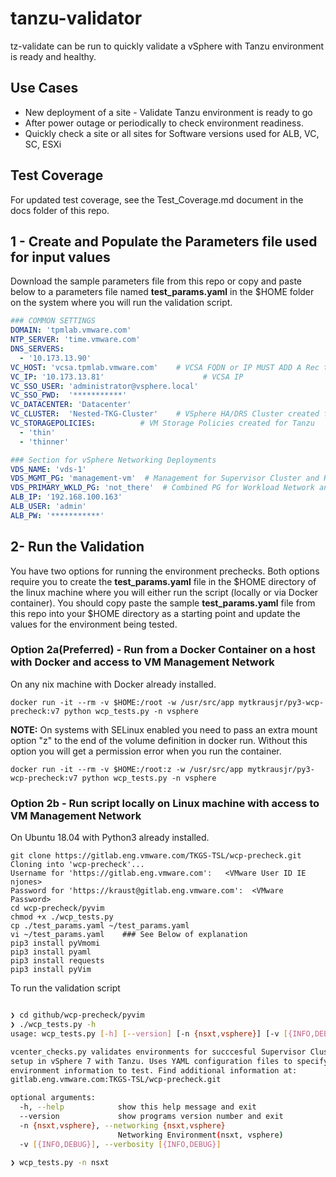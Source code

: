 # tanzu-validator
tz-validate can be run to quickly validate a vSphere with Tanzu environment is ready and healthy. 

## Use Cases 
- New deployment of a site - Validate Tanzu environment is ready to go
- After power outage or periodically to check environment readiness.
- Quickly check a site or all sites for Software versions used for ALB, VC, SC, ESXi

## Test Coverage
For updated test coverage, see the Test_Coverage.md document in the docs folder of this repo.

## 1 - Create and Populate the Parameters file used for input values 
Download the sample parameters file from this repo or copy and paste below to a parameters file named **test_params.yaml** in the $HOME folder on the system where you will run the validation script.
``` yaml
### COMMON SETTINGS
DOMAIN: 'tpmlab.vmware.com'
NTP_SERVER: 'time.vmware.com'
DNS_SERVERS:
  - '10.173.13.90'
VC_HOST: 'vcsa.tpmlab.vmware.com'    # VCSA FQDN or IP MUST ADD A Rec to DNS
VC_IP: '10.173.13.81'                      # VCSA IP
VC_SSO_USER: 'administrator@vsphere.local'
VC_SSO_PWD:  '***********'
VC_DATACENTER: 'Datacenter'
VC_CLUSTER:  'Nested-TKG-Cluster'    # VSphere HA/DRS Cluster created for Tanzu Supervisor Cluster
VC_STORAGEPOLICIES:          # VM Storage Policies created for Tanzu
  - 'thin'  
  - 'thinner'      

### Section for vSphere Networking Deployments
VDS_NAME: 'vds-1'
VDS_MGMT_PG: 'management-vm'  # Management for Supervisor Cluster and HAProxy Mgmt Interface
VDS_PRIMARY_WKLD_PG: 'not_there'  # Combined PG for Workload Network and HAProxy VIP Network
ALB_IP: '192.168.100.163'
ALB_USER: 'admin'
ALB_PW: '***********'


``` 

## 2- Run the Validation
You have two options for running the environment prechecks. Both options require you to create the **test_params.yaml** file in the $HOME directory of the linux machine where you will either run the script (locally or via Docker container). You should copy paste the sample **test_params.yaml** file from this repo into your $HOME directory as a starting point and update the values for the environment being tested.

### Option 2a(Preferred) - Run from a Docker Container on a host with Docker and access to VM Management Network

On any nix machine with Docker already installed.
```
docker run -it --rm -v $HOME:/root -w /usr/src/app mytkrausjr/py3-wcp-precheck:v7 python wcp_tests.py -n vsphere
```
**NOTE:** On systems with SELinux enabled you need to pass an extra mount option "z" to the end of the volume definition in docker run. Without this option you will get a permission error when you run the container.
```
docker run -it --rm -v $HOME:/root:z -w /usr/src/app mytkrausjr/py3-wcp-precheck:v7 python wcp_tests.py -n vsphere
```

### Option 2b - Run script locally on Linux machine with access to VM Management Network

On Ubuntu 18.04 with Python3 already installed.
```
git clone https://gitlab.eng.vmware.com/TKGS-TSL/wcp-precheck.git              
Cloning into 'wcp-precheck'...
Username for 'https://gitlab.eng.vmware.com':   <VMware User ID IE njones>
Password for 'https://kraust@gitlab.eng.vmware.com':  <VMware Password>
cd wcp-precheck/pyvim
chmod +x ./wcp_tests.py 
cp ./test_params.yaml ~/test_params.yaml
vi ~/test_params.yaml    ### See Below of explanation
pip3 install pyVmomi
pip3 install pyaml
pip3 install requests
pip3 install pyVim
```


To run the validation script
``` bash

❯ cd github/wcp-precheck/pyvim
❯ ./wcp_tests.py -h                              
usage: wcp_tests.py [-h] [--version] [-n {nsxt,vsphere}] [-v [{INFO,DEBUG}]]

vcenter_checks.py validates environments for succcesful Supervisor Clusters
setup in vSphere 7 with Tanzu. Uses YAML configuration files to specify
environment information to test. Find additional information at:
gitlab.eng.vmware.com:TKGS-TSL/wcp-precheck.git

optional arguments:
  -h, --help            show this help message and exit
  --version             show programs version number and exit
  -n {nsxt,vsphere}, --networking {nsxt,vsphere}
                        Networking Environment(nsxt, vsphere)
  -v [{INFO,DEBUG}], --verbosity [{INFO,DEBUG}]

❯ wcp_tests.py -n nsxt 
